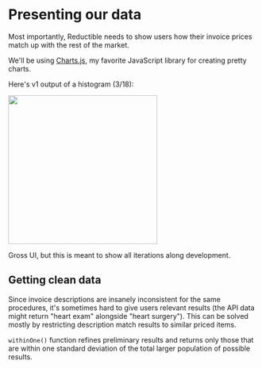 # Presenting our data

Most importantly, Reductible needs to show users how their invoice prices match up with the rest of the market.

We'll be using <a href="https://www.chartjs.org/">Charts.js</a>, my favorite JavaScript library for creating pretty charts.   

Here's v1 output of a histogram (3/18):

<img src="https://i.imgur.com/iGhHVXr.png" width="300px;">

Gross UI, but this is meant to show all iterations along development.

## Getting clean data

Since invoice descriptions are insanely inconsistent for the same procedures, it's
sometimes hard to give users relevant results (the API data might return "heart exam" alongside "heart surgery"). This can be solved mostly by restricting description match results to similar priced items.

`withinOne()` <a herf='https://github.com/juliankanaan/reductible/blob/master/tree/frontend/js/narrowResults.js'>function</a> refines preliminary results and returns only those that are within one standard deviation of the total larger population of possible results.
